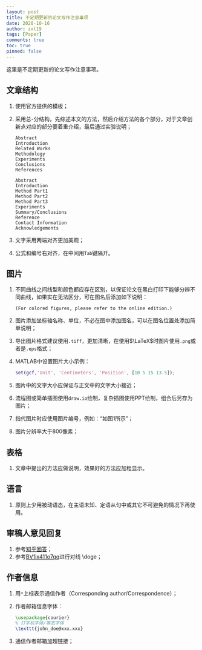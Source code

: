 ```yaml
---
layout: post
title: 不定期更新的论文写作注意事项
date: 2020-10-16
author: zxl19
tags: [Paper]
comments: true
toc: true
pinned: false
---
```


这里是不定期更新的论文写作注意事项。

<!-- more -->

## 文章结构

1. 使用官方提供的模板；
2. 采用总-分结构，先综述本文的方法，然后介绍方法的各个部分，对于文章创新点对应的部分要着重介绍，最后通过实验说明；

    ```text
    Abstract
    Introduction
    Related Works
    Methodology
    Experiments
    Conclusions
    References
    ```

    ```text
    Abstract
    Introduction
    Method Part1
    Method Part2
    Method Part3
    Experiments
    Summary/Conclusions
    Reference
    Contact Information
    Acknowledgements
    ```

3. 文字采用两端对齐更加美观；
4. 公式和编号右对齐，在中间用`Tab`键隔开。

## 图片

1. 不同曲线之间线型和颜色都应存在区别，以保证论文在黑白打印下能够分辨不同曲线，如果实在无法区分，可在图名后添加如下说明：

    ```text
    (For colored figures, please refer to the online edition.)
    ```

2. 图片添加坐标轴名称、单位，不必在图中添加图名，可以在图名位置处添加简单说明；
3. 导出图片格式建议使用`.tiff`，更加清晰，在使用$\LaTeX$时图片使用`.png`或者是`.eps`格式；
4. MATLAB中设置图片大小示例：

    ```matlab
    set(gcf,'Unit', 'Centimeters', 'Position', [10 5 15 13.5]);
    ```

5. 图片中的文字大小应保证与正文中的文字大小接近；
6. 流程图或简单插图使用`draw.io`绘制，复杂插图使用PPT绘制，组合后另存为图片；
7. 指代图片时应使用图片编号，例如：“如图1所示”；
8. 图片分辨率大于800像素；

## 表格

1. 文章中提出的方法应做说明，效果好的方法应加粗显示。

## 语言

1. 原则上少用被动语态，在主语未知、定语从句中或其它不可避免的情况下再使用。

## 审稿人意见回复

1. 参考[知乎回答](https://www.zhihu.com/question/370758333)；
2. 参考[BV1ix411o7qq](https://www.bilibili.com/video/BV1ix411o7qq)进行对线 \doge；

## 作者信息

1. 用`*`上标表示通信作者（Corresponding author/Correspondence）；
2. 作者邮箱信息字体：

    ```latex
    \usepackage{courier}
    % 打字机字体/等宽字体
    \texttt{john_doe@xxx.xxx}
    ```

3. 通信作者邮箱加超链接；
